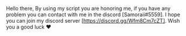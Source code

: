 Hello there,
By using my script you are honoring me, if you have any problem you can contact with me in the discord [Samoraii#5559].
I hope you can join my discord server [https://discord.gg/Wfm8Cm7cZT].
Wish you a good luck ♥

